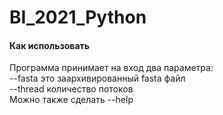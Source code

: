 # BI_2021_Python

#### Как использовать
Программа принимает на вход два параметра:  
--fasta это заархивированный fasta файл  
--thread количество потоков  
Можно также сделать --help  
